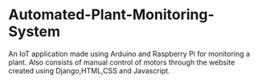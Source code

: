 # Automated-Plant-Monitoring-System
An IoT application made using Arduino and Raspberry Pi for monitoring a plant. Also consists of manual control of motors through the website created using Django,HTML,CSS and Javascript.
